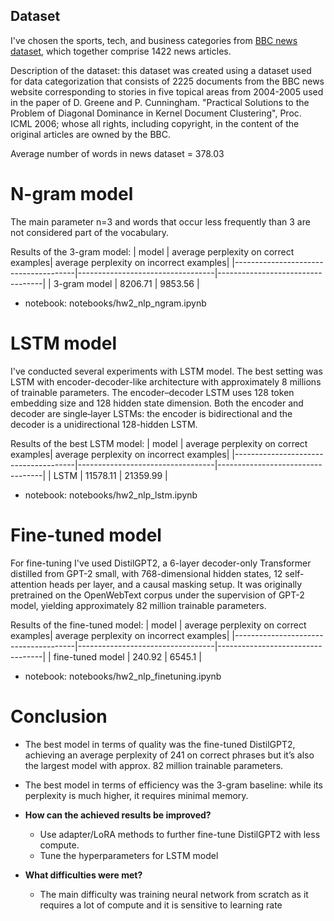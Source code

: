 ## Dataset 

I've chosen the sports, tech, and business categories from [BBC news dataset](https://www.kaggle.com/datasets/pariza/bbc-news-summary), which together comprise 1422 news articles.

Description of the dataset: this dataset was created using a dataset used for data categorization that consists of 2225 documents from the BBC news website corresponding to stories in five topical areas from 2004-2005 used in the paper of D. Greene and P. Cunningham. "Practical Solutions to the Problem of Diagonal Dominance in Kernel Document Clustering", Proc. ICML 2006; whose all rights, including copyright, in the content of the original articles are owned by the BBC.

Average number of words in news dataset = 378.03


# N-gram model
The main parameter n=3 and words that occur less frequently than 3 are not considered part of the vocabulary. 

Results of the 3-gram model:
| model                                | average perplexity on correct examples|  average perplexity on incorrect examples|
|--------------------------------------|----------------------------------|----------------------------------|
| 3-gram model        | 8206.71                          | 9853.56                         |

* notebook: notebooks/hw2_nlp_ngram.ipynb
# LSTM model

I've conducted several experiments with LSTM model.
The best setting was LSTM with encoder-decoder-like architecture with approximately 8 millions of trainable parameters. The encoder–decoder LSTM uses 128 token embedding size and 128 hidden state dimension. Both the encoder and decoder are single‐layer LSTMs: the encoder is bidirectional and the decoder is a unidirectional 128-hidden LSTM. 

Results of the best LSTM model:
| model                                | average perplexity on correct examples|  average perplexity on incorrect examples|
|--------------------------------------|----------------------------------|----------------------------------|
| LSTM        | 11578.11                          | 21359.99                         |

* notebook: notebooks/hw2_nlp_lstm.ipynb
# Fine-tuned model

For fine-tuning I've used DistilGPT2, a 6-layer decoder-only Transformer distilled from GPT-2 small, with 768-dimensional hidden states, 12 self-attention heads per layer, and a causal masking setup. It was originally pretrained on the OpenWebText corpus under the supervision of GPT-2 model, yielding approximately 82 million trainable parameters. 

Results of the fine-tuned model:
| model                                | average perplexity on correct examples|  average perplexity on incorrect examples|
|--------------------------------------|----------------------------------|----------------------------------|
| fine-tuned model        | 240.92                          | 6545.1                         |

* notebook: notebooks/hw2_nlp_finetuning.ipynb
# Conclusion 

* The best model in terms of quality was the fine-tuned DistilGPT2, achieving an average perplexity of 241 on correct phrases but it’s also the largest model with approx. 82 million trainable parameters.

* The best model in terms of efficiency was the 3-gram baseline: while its perplexity is much higher, it requires minimal memory.

- **How can the achieved results be improved?**
  - Use adapter/LoRA methods to further fine-tune DistilGPT2 with less compute.
  - Tune the hyperparameters for LSTM model

- **What difficulties were met?**
  - The main difficulty was training neural network from scratch as it requires a lot of compute and it is sensitive to learning rate

